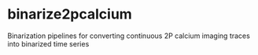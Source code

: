 # binarize2pcalcium
Binarization pipelines for converting continuous 2P calcium imaging traces into binarized time series
